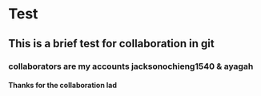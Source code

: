 # Test
##  This is a brief test for collaboration in git
### collaborators are my accounts jacksonochieng1540 & ayagah
#### Thanks for the collaboration lad 
